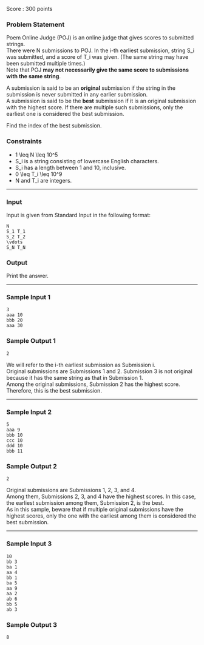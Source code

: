 Score : 300 points

### Problem Statement

Poem Online Judge (POJ) is an online judge that gives scores to submitted strings.  
There were N submissions to POJ. In the i-th earliest submission, string S\_i was submitted, and a score of T\_i was given. (The same string may have been submitted multiple times.)  
Note that POJ **may not necessarily give the same score to submissions with the same string**.

A submission is said to be an **original** submission if the string in the submission is never submitted in any earlier submission.  
A submission is said to be the **best** submission if it is an original submission with the highest score. If there are multiple such submissions, only the earliest one is considered the best submission.

Find the index of the best submission.

### Constraints

* 1 \leq N \leq 10^5
* S\_i is a string consisting of lowercase English characters.
* S\_i has a length between 1 and 10, inclusive.
* 0 \leq T\_i \leq 10^9
* N and T\_i are integers.

---

### Input

Input is given from Standard Input in the following format:

```
N
S_1 T_1
S_2 T_2
\vdots
S_N T_N
```

### Output

Print the answer.

---

### Sample Input 1

```
3
aaa 10
bbb 20
aaa 30
```

### Sample Output 1

```
2
```

We will refer to the i-th earliest submission as Submission i.  
Original submissions are Submissions 1 and 2. Submission 3 is not original because it has the same string as that in Submission 1.  
Among the original submissions, Submission 2 has the highest score. Therefore, this is the best submission.

---

### Sample Input 2

```
5
aaa 9
bbb 10
ccc 10
ddd 10
bbb 11
```

### Sample Output 2

```
2
```

Original submissions are Submissions 1, 2, 3, and 4.  
Among them, Submissions 2, 3, and 4 have the highest scores. In this case, the earliest submission among them, Submission 2, is the best.  
As in this sample, beware that if multiple original submissions have the highest scores, only the one with the earliest among them is considered the best submission.

---

### Sample Input 3

```
10
bb 3
ba 1
aa 4
bb 1
ba 5
aa 9
aa 2
ab 6
bb 5
ab 3
```

### Sample Output 3

```
8
```